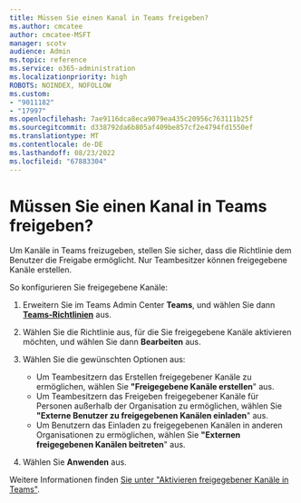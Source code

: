 ```yaml
---
title: Müssen Sie einen Kanal in Teams freigeben?
ms.author: cmcatee
author: cmcatee-MSFT
manager: scotv
audience: Admin
ms.topic: reference
ms.service: o365-administration
ms.localizationpriority: high
ROBOTS: NOINDEX, NOFOLLOW
ms.custom:
- "9011182"
- "17997"
ms.openlocfilehash: 7ae9116dca8eca9079ea435c20956c763111b25f
ms.sourcegitcommit: d338792da6b805af409be857cf2e4794fd1550ef
ms.translationtype: MT
ms.contentlocale: de-DE
ms.lasthandoff: 08/23/2022
ms.locfileid: "67883304"
---
```

# <a name="need-to-share-a-channel-in-teams"></a>Müssen Sie einen Kanal in Teams freigeben?

Um Kanäle in Teams freizugeben, stellen Sie sicher, dass die Richtlinie dem Benutzer die Freigabe ermöglicht. Nur Teambesitzer können freigegebene Kanäle erstellen.  

So konfigurieren Sie freigegebene Kanäle:

1. Erweitern Sie im Teams Admin Center **Teams**, und wählen Sie dann [**Teams-Richtlinien**](https://admin.teams.microsoft.com/policies/channels) aus.
1. Wählen Sie die Richtlinie aus, für die Sie freigegebene Kanäle aktivieren möchten, und wählen Sie dann **Bearbeiten** aus.
1. Wählen Sie die gewünschten Optionen aus:

    - Um Teambesitzern das Erstellen freigegebener Kanäle zu ermöglichen, wählen Sie **"Freigegebene Kanäle erstellen**" aus.
    - Um Teambesitzern das Freigeben freigegebener Kanäle für Personen außerhalb der Organisation zu ermöglichen, wählen Sie **"Externe Benutzer zu freigegebenen Kanälen einladen**" aus.
    - Um Benutzern das Einladen zu freigegebenen Kanälen in anderen Organisationen zu ermöglichen, wählen Sie **"Externen freigegebenen Kanälen beitreten**" aus.
1. Wählen Sie **Anwenden** aus.

Weitere Informationen finden [Sie unter "Aktivieren freigegebener Kanäle in Teams"](https://docs.microsoft.com/microsoft-365/solutions/collaborate-teams-direct-connect#enable-shared-channels-in-teams).
